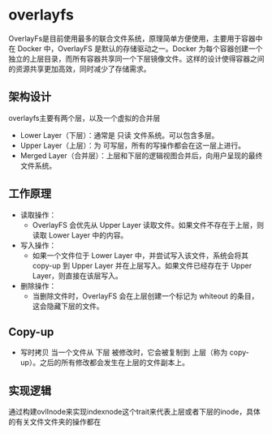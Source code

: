 # overlayfs

OverlayFs是目前使用最多的联合文件系统，原理简单方便使用，主要用于容器中
在 Docker 中，OverlayFS 是默认的存储驱动之一。Docker 为每个容器创建一个独立的上层目录，而所有容器共享同一个下层镜像文件。这样的设计使得容器之间的资源共享更加高效，同时减少了存储需求。
## 架构设计
overlayfs主要有两个层，以及一个虚拟的合并层
- Lower Layer（下层）：通常是 只读 文件系统。可以包含多层。
- Upper Layer（上层）：为 可写层，所有的写操作都会在这一层上进行。
- Merged Layer（合并层）：上层和下层的逻辑视图合并后，向用户呈现的最终文件系统。


## 工作原理
- 读取操作：
    -  OverlayFS 会优先从 Upper Layer 读取文件。如果文件不存在于上层，则读取 Lower Layer 中的内容。
- 写入操作：
    - 如果一个文件位于 Lower Layer 中，并尝试写入该文件，系统会将其 copy-up 到 Upper Layer 并在上层写入。如果文件已经存在于 Upper Layer，则直接在该层写入。
- 删除操作：
    - 当删除文件时，OverlayFS 会在上层创建一个标记为 whiteout 的条目，这会隐藏下层的文件。

## Copy-up
- 写时拷贝
当一个文件从 下层 被修改时，它会被复制到 上层（称为 copy-up）。之后的所有修改都会发生在上层的文件副本上。


## 实现逻辑
通过构建ovlInode来实现indexnode这个trait来代表上层或者下层的inode，具体的有关文件文件夹的操作都在